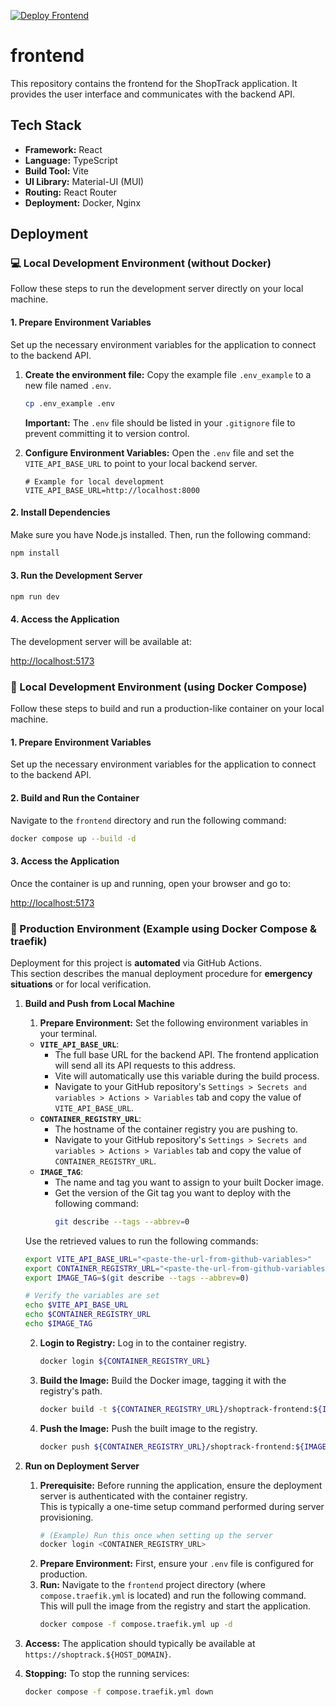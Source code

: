 [![Deploy Frontend](https://github.com/mitty1293/shop-track/actions/workflows/deploy-frontend.yml/badge.svg)](https://github.com/mitty1293/shop-track/actions/workflows/deploy-frontend.yml)

# frontend

This repository contains the frontend for the ShopTrack application. It provides the user interface and communicates with the backend API.

## Tech Stack

- **Framework:** React
- **Language:** TypeScript
- **Build Tool:** Vite
- **UI Library:** Material-UI (MUI)
- **Routing:** React Router
- **Deployment:** Docker, Nginx

## Deployment

### 💻 Local Development Environment (without Docker)

Follow these steps to run the development server directly on your local machine.

#### 1. Prepare Environment Variables

Set up the necessary environment variables for the application to connect to the backend API.

1.  **Create the environment file:**
    Copy the example file `.env_example` to a new file named `.env`.

    ```bash
    cp .env_example .env
    ```

    **Important:** The `.env` file should be listed in your `.gitignore` file to prevent committing it to version control.

2.  **Configure Environment Variables:**
    Open the `.env` file and set the `VITE_API_BASE_URL` to point to your local backend server.

    ```
    # Example for local development
    VITE_API_BASE_URL=http://localhost:8000
    ```

#### 2. Install Dependencies

Make sure you have Node.js installed. Then, run the following command:

```bash
npm install
```

#### 3. Run the Development Server

```bash
npm run dev
```

#### 4. Access the Application

The development server will be available at:

[http://localhost:5173](http://localhost:5173)


### 🐳 Local Development Environment (using Docker Compose)

Follow these steps to build and run a production-like container on your local machine.

#### 1. Prepare Environment Variables

Set up the necessary environment variables for the application to connect to the backend API.

#### 2. Build and Run the Container

Navigate to the `frontend` directory and run the following command:

```bash
docker compose up --build -d
```

#### 3. Access the Application

Once the container is up and running, open your browser and go to:

[http://localhost:5173](http://localhost:5173)


### 🚀 Production Environment (Example using Docker Compose & traefik)

Deployment for this project is **automated** via GitHub Actions.  
This section describes the manual deployment procedure for **emergency situations** or for local verification.

1.  **Build and Push from Local Machine**
    1.  **Prepare Environment:** Set the following environment variables in your terminal.

    * **`VITE_API_BASE_URL`**:
        * The full base URL for the backend API. The frontend application will send all its API requests to this address.
        * Vite will automatically use this variable during the build process.
        * Navigate to your GitHub repository's `Settings > Secrets and variables > Actions > Variables` tab and copy the value of `VITE_API_BASE_URL`.
    * **`CONTAINER_REGISTRY_URL`**:
        * The hostname of the container registry you are pushing to.
        * Navigate to your GitHub repository's `Settings > Secrets and variables > Actions > Variables` tab and copy the value of `CONTAINER_REGISTRY_URL`.
    * **`IMAGE_TAG`**:
        * The name and tag you want to assign to your built Docker image.
        * Get the version of the Git tag you want to deploy with the following command:
            ```bash
            git describe --tags --abbrev=0
            ```
    
    Use the retrieved values to run the following commands:
    ```bash
    export VITE_API_BASE_URL="<paste-the-url-from-github-variables>"
    export CONTAINER_REGISTRY_URL="<paste-the-url-from-github-variables>"
    export IMAGE_TAG=$(git describe --tags --abbrev=0)

    # Verify the variables are set
    echo $VITE_API_BASE_URL
    echo $CONTAINER_REGISTRY_URL
    echo $IMAGE_TAG
    ```

    2.  **Login to Registry:** Log in to the container registry.
        ```bash
        docker login ${CONTAINER_REGISTRY_URL}
        ```
    3.  **Build the Image:** Build the Docker image, tagging it with the registry's path.
        ```bash
        docker build -t ${CONTAINER_REGISTRY_URL}/shoptrack-frontend:${IMAGE_TAG} .
        ```
    4.  **Push the Image:** Push the built image to the registry.
        ```bash
        docker push ${CONTAINER_REGISTRY_URL}/shoptrack-frontend:${IMAGE_TAG}
        ```
2.  **Run on Deployment Server**
    1.  **Prerequisite:** Before running the application, ensure the deployment server is authenticated with the container registry.  
        This is typically a one-time setup command performed during server provisioning.
        ```bash
        # (Example) Run this once when setting up the server
        docker login <CONTAINER_REGISTRY_URL>
        ```
    2.  **Prepare Environment:** First, ensure your `.env` file is configured for production.
    3.  **Run:** Navigate to the `frontend` project directory (where `compose.traefik.yml` is located) and run the following command.  
        This will pull the image from the registry and start the application.
        ```bash
        docker compose -f compose.traefik.yml up -d
        ```
3.  **Access:** The application should typically be available at `https://shoptrack.${HOST_DOMAIN}`.

4.  **Stopping:** To stop the running services:
    ```bash
    docker compose -f compose.traefik.yml down
    ```
